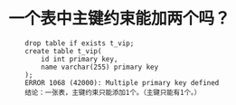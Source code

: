 # 一个表中主键约束能加两个吗？
		drop table if exists t_vip;
		create table t_vip(
			id int primary key,
			name varchar(255) primary key
		);
		ERROR 1068 (42000): Multiple primary key defined
		结论：一张表，主键约束只能添加1个。（主键只能有1个。）
	
